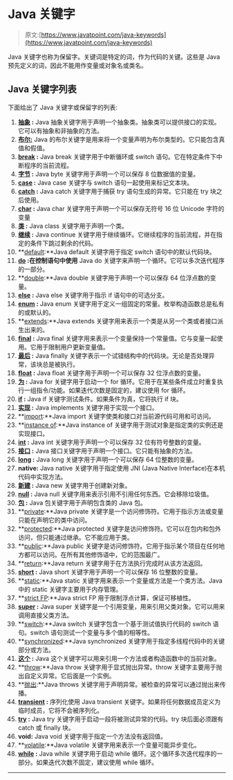 # Java 关键字

> 原文:[https://www.javatpoint.com/java-keywords](https://www.javatpoint.com/java-keywords)

Java 关键字也称为保留字。关键词是特定的词，作为代码的关键。这些是 Java 预先定义的词，因此不能用作变量或对象名或类名。

## Java 关键字列表

下面给出了 Java 关键字或保留字的列表:

1.  **[抽象](abstract-keyword-in-java) :** Java 抽象关键字用于声明一个抽象类。抽象类可以提供接口的实现。它可以有抽象和非抽象的方法。
2.  **[布尔:](boolean-keyword-in-java)** Java 的布尔关键字是用来将一个变量声明为布尔类型的。它只能包含真值和假值。
3.  **[break](java-break) :** Java break 关键字用于中断循环或 switch 语句。它在特定条件下中断程序的当前流程。
4.  **[字节](byte-keyword-in-java) :** Java byte 关键字用于声明一个可以保存 8 位数据值的变量。
5.  **[case](case-keyword-in-java) :** Java case 关键字与 switch 语句一起使用来标记文本块。
6.  **[catch](try-catch-block) :** Java catch 关键字用于捕获 try 语句生成的异常。它只能在 try 块之后使用。
7.  **[char](char-keyword-in-java) :** Java char 关键字用于声明一个可以保存无符号 16 位 Unicode 字符的变量
8.  **[类](class-keyword-in-java) :** Java class 关键字用于声明一个类。
9.  **[继续](java-continue) :** Java continue 关键字用于继续循环。它继续程序的当前流程，并在指定的条件下跳过剩余的代码。
10.  **[default](default-keyword-in-java):**Java default 关键字用于指定 switch 语句中的默认代码块。
11.  **[do](java-do-while-loop) :在控制语句中使用** Java do 关键字来声明一个循环。它可以多次迭代程序的一部分。
12.  **[double](double-keyword-in-java):**Java double 关键字用于声明一个可以保存 64 位浮点数的变量。
13.  **[else](java-if-else) :** Java else 关键字用于指示 if 语句中的可选分支。
14.  **[enum](enum-in-java) :** Java enum 关键字用于定义一组固定的常量。枚举构造函数总是私有的或默认的。
15.  **[extends](inheritance-in-java):**Java extends 关键字用来表示一个类是从另一个类或者接口派生出来的。
16.  **[final](final-keyword) :** Java final 关键字用来表示一个变量保持一个常量值。它与变量一起使用。它用于限制用户更新变量值。
17.  **[最后](finally-block-in-exception-handling) :** Java finally 关键字表示一个试错结构中的代码块。无论是否处理异常，该块总是被执行。
18.  **[float](float-keyword-in-java) :** Java float 关键字用于声明一个可以保存 32 位浮点数的变量。
19.  **[为](java-for-loop) :** Java for 关键字用于启动一个 for 循环。它用于在某些条件成立时重复执行一组指令/功能。如果迭代次数是固定的，建议使用 for 循环。
20.  **[if](java-if-else) :** Java if 关键字测试条件。如果条件为真，它将执行 if 块。
21.  **[实现](interface-in-java) :** Java implements 关键字用于实现一个接口。
22.  **[import](package):**Java import 关键字使类和接口对当前源代码可用和可访问。
23.  **[instance of](downcasting-with-instanceof-operator):**Java instance of 关键字用于测试对象是指定类的实例还是实现接口。
24.  **[int](int-keyword-in-java) :** Java int 关键字用于声明一个可以保存 32 位有符号整数的变量。
25.  **[接口](interface-in-java) :** Java 接口关键字用于声明一个接口。它只能有抽象的方法。
26.  **[long](long-keyword-in-java) :** Java long 关键字用于声明一个可以保存 64 位整数的变量。
27.  **native:** Java native 关键字用于指定使用 JNI (Java Native Interface)在本机代码中实现方法。
28.  **[新建](new-keyword-in-java) :** Java new 关键字用于创建新对象。
29.  **[null](null-keyword-in-java) :** Java null 关键字用来表示引用不引用任何东西。它会移除垃圾值。
30.  **[包](package) :** Java 包关键字用于声明包含类的 Java 包。
31.  **[private](private-keyword-in-java):**Java private 关键字是一个访问修饰符。它用于指示方法或变量只能在声明它的类中访问。
32.  **[protected](protected-keyword-in-java):**Java protected 关键字是访问修饰符。它可以在包内和包外访问，但只能通过继承。它不能应用于类。
33.  **[public](public-keyword-in-java):**Java public 关键字是访问修饰符。它用于指示某个项目在任何地方都可以访问。在所有其他修饰语中，它的范围最广。
34.  **[return](return-keyword-in-java):**Java return 关键字用于在方法执行完成时从该方法返回。
35.  **[short](short-keyword-in-java) :** Java short 关键字用于声明一个可以保存 16 位整数的变量。
36.  **[static](static-keyword-in-java):**Java static 关键字用来表示一个变量或方法是一个类方法。Java 中的 static 关键字主要用于内存管理。
37.  **[strict FP](strictfp-keyword):**Java strict FP 用于限制浮点计算，保证可移植性。
38.  **[super](super-keyword) :** Java super 关键字是一个引用变量，用来引用父类对象。它可以用来调用直接父类方法。
39.  **[switch](java-switch):**Java switch 关键字包含一个基于测试值执行代码的 switch 语句。switch 语句测试一个变量与多个值的相等性。
40.  **[synchronized](synchronization-in-java):**Java synchronized 关键字用于指定多线程代码中的关键部分或方法。
41.  **[这个](this-keyword) :** Java 这个关键字可以用来引用一个方法或者构造函数中的当前对象。
42.  **[throw](throw-keyword):**Java throw 关键字用于显式抛出异常。throw 关键字主要用于抛出自定义异常。它后面是一个实例。
43.  **[抛出](throws-keyword-and-difference-between-throw-and-throws):**Java throws 关键字用于声明异常。被检查的异常可以通过抛出来传播。
44.  **[transient](transient-keyword) :** 序列化使用 Java transient 关键字。如果将任何数据成员定义为临时成员，它将不会被序列化。
45.  **[try](try-catch-block) :** Java try 关键字用于启动一段将被测试异常的代码。try 块后面必须跟有 catch 或 finally 块。
46.  **void:** Java void 关键字用于指定一个方法没有返回值。
47.  **[volatile](volatile-keyword-in-java):**Java volatile 关键字用来表示一个变量可能异步变化。
48.  **[while](java-while-loop) :** Java while 关键字用于启动 while 循环。这个循环多次迭代程序的一部分。如果迭代次数不固定，建议使用 while 循环。

* * *